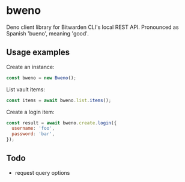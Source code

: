 # bweno

Deno client library for Bitwarden CLI's local REST API. Pronounced as Spanish
'bueno', meaning 'good'.

## Usage examples

Create an instance:

```javascript
const bweno = new Bweno();
```

List vault items:

```javascript
const items = await bweno.list.items();
```

Create a login item:

```javascript
const result = await bweno.create.login({
  username: 'foo',
  password: 'bar',
});
```

## Todo
* request query options
